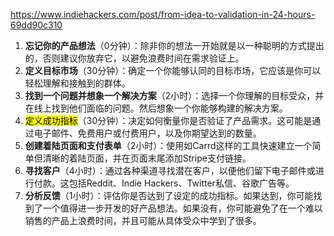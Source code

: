 
https://www.indiehackers.com/post/from-idea-to-validation-in-24-hours-69dd90c310

1. **忘记你的产品想法**（0分钟）：除非你的想法一开始就是以一种聪明的方式提出的，否则建议你放弃它，以避免浪费时间在需求验证上。    
2. **定义目标市场**（30分钟）：确定一个你能够认同的目标市场，它应该是你可以轻松理解和接触到的群体。
3. **找到一个问题并想象一个解决方案**（2小时）：选择一个你理解的目标受众，并在线上找到他们面临的问题。然后想象一个你能够构建的解决方案。
4. <mark>定义成功指标</mark>（30分钟）：决定如何衡量你是否验证了产品需求。这可能是通过电子邮件、免费用户或付费用户，以及你期望达到的数量。
5. **创建着陆页面和支付表单**（2小时）：使用如Carrd这样的工具快速建立一个简单但清晰的着陆页面，并在页面末尾添加Stripe支付链接。
6. **寻找客户**（4小时）：通过各种渠道寻找潜在客户，以便他们留下电子邮件或进行付款。这包括Reddit、Indie Hackers、Twitter私信、谷歌广告等。
7. **分析反馈**（1小时）：评估你是否达到了设定的成功指标。如果达到，你可能找到了一个值得进一步开发的好产品想法。如果没有，你可能避免了在一个难以销售的产品上浪费时间，并且可能从具体受众中学到了很多。